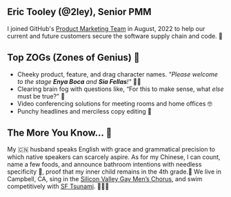 ## Eric Tooley (@2ley), Senior PMM

I joined GitHub's [Product Marketing Team](https://github.com/github/product-marketing/blob/main/README.md) in August, 2022 to help our current and future customers secure the software supply chain and code. 🔐

## Top ZOGs (Zones of Genius) 🧠
* Cheeky product, feature, and drag character names. _"Please welcome to the stage **Enya Boca** and **Sia Fellas**!"_ 👯‍♂️
* Clearing brain fog with questions like, “For this to make sense, what _else_ must be true?” 🤯
* Video conferencing solutions for meeting rooms and home offices 🤓
* Punchy headlines and merciless copy editing 🤺

## The More You Know... 🌈
My 🇨🇳 husband speaks English with grace and grammatical precision to which native speakers can scarcely aspire. As for my Chinese, I can count, name a few foods, and announce bathroom intentions with needless specificity 🫣, proof that my inner child remains in the 4th grade.🤦‍ We live in Campbell, CA, sing in the [Silicon Valley Gay Men’s Chorus](https://svgmc.org/), and swim competitively with [SF Tsunami](https://www.sftsunami.org/). 🧜‍♂️🥇

